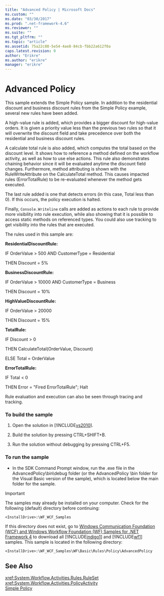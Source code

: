 ```yaml
---
title: "Advanced Policy | Microsoft Docs"
ms.custom: ""
ms.date: "03/30/2017"
ms.prod: ".net-framework-4.6"
ms.reviewer: ""
ms.suite: ""
ms.tgt_pltfrm: ""
ms.topic: "article"
ms.assetid: 75a22c88-5e54-4ae8-84cb-fbb22a612f0a
caps.latest.revision: 9
author: "Erikre"
ms.author: "erikre"
manager: "erikre"
---
```

# Advanced Policy
This sample extends the Simple Policy sample. In addition to the residential discount and business discount rules from the Simple Policy example, several new rules have been added.  
  
 A high-value rule is added, which provides a bigger discount for high-value orders. It is given a priority value less than the previous two rules so that it will overwrite the discount field and take precedence over both the residential and business discount rules.  
  
 A calculate total rule is also added, which computes the total based on the discount level. It shows how to reference a method defined on the workflow activity, as well as how to use else actions. This rule also demonstrates chaining behavior since it will be evaluated anytime the discount field changes. Furthermore, method attributing is shown with the RuleWriteAttribute on the CalculateTotal method. This causes impacted rules (ErrorTotalRule) to be re-evaluated whenever the method gets executed.  
  
 The last rule added is one that detects errors (in this case, Total less than 0). If this occurs, the policy execution is halted.  
  
 Finally, `Console.Writeline` calls are added as actions to each rule to provide more visibility into rule execution, while also showing that it is possible to access static methods on referenced types. You could also use tracking to get visibility into the rules that are executed.  
  
 The rules used in this sample are:  
  
 **ResidentialDiscountRule:**  
  
 IF OrderValue > 500 AND CustomerType = Residential  
  
 THEN Discount = 5%  
  
 **BusinessDiscountRule:**  
  
 IF OrderValue > 10000 AND CustomerType = Business  
  
 THEN Discount = 10%  
  
 **HighValueDiscountRule:**  
  
 IF OrderValue > 20000  
  
 THEN Discount = 15%  
  
 **TotalRule:**  
  
 IF Discount > 0  
  
 THEN CalculateTotal(OrderValue, Discount)  
  
 ELSE Total = OrderValue  
  
 **ErrorTotalRule:**  
  
 IF Total \< 0  
  
 THEN Error = "Fired ErrorTotalRule"; Halt  
  
 Rule evaluation and execution can also be seen through tracing and tracking.  
  
### To build the sample  
  
1.  Open the solution in [!INCLUDE[vs2010](../../../../includes/vs2010-md.md)].  
  
2.  Build the solution by pressing CTRL+SHIFT+B.  
  
3.  Run the solution without debugging by pressing CTRL+F5.  
  
### To run the sample  
  
-   In the SDK Command Prompt window, run the .exe file in the AdvancedPolicy\bin\debug folder (or the AdvancedPolicy \bin folder for the Visual Basic version of the sample), which is located below the main folder for the sample.  
  
> [!IMPORTANT]
>  The samples may already be installed on your computer. Check for the following (default) directory before continuing:  
>   
>  `<InstallDrive>:\WF_WCF_Samples`  
>   
>  If this directory does not exist, go to [Windows Communication Foundation (WCF) and Windows Workflow Foundation (WF) Samples for .NET Framework 4](http://go.microsoft.com/fwlink/?LinkId=150780) to download all [!INCLUDE[indigo1](../../../../includes/indigo1-md.md)] and [!INCLUDE[wf1](../../../../includes/wf1-md.md)] samples. This sample is located in the following directory:  
>   
>  `<InstallDrive>:\WF_WCF_Samples\WF\Basic\Rules\Policy\AdvancedPolicy`  
  
## See Also  
 <xref:System.Workflow.Activities.Rules.RuleSet>   
 <xref:System.Workflow.Activities.PolicyActivity>   
 [Simple Policy](../../../../docs/framework/wf/samples/simple-policy.md)